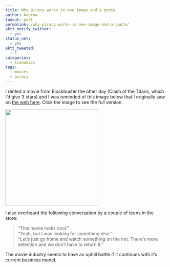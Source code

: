 ```yaml
---
title: Why piracy works in one image and a quote
author: Andrew
layout: post
permalink: /why-piracy-works-in-one-image-and-a-quote/
aktt_notify_twitter:
  - yes
status_net:
  - yes
aktt_tweeted:
  - 1
categories:
  - Economics
tags:
  - movies
  - piracy
---
```

I rented a movie from Blockbuster the other day (Clash of the Titans, which I&#8217;d give 3 stars) and I was reminded of this image below that I originally saw on [the web here][1]. Click the image to see the full version.

[<img src="http://www.andrewdyck.com/cms/wp-content/uploads/2010/11/GxzeV-290x300.jpg" alt="" title="Why piracy works" width="290" height="300" class="size-medium wp-image-855" />][2]

I also overheard the following conversation by a couple of teens in the store:

> &#8220;This movie looks cool.&#8221;  
> &#8220;Yeah, but I was looking for something else.&#8221;  
> &#8220;Let&#8217;s just go home and watch something on the net. There&#8217;s more selection and we don&#8217;t have to return it.&#8221; 

The movie industry seems to have an uphill battle if it continues with it&#8217;s current business model.

 [1]: http://lifehacker.com/5475113/remains-of-the-day-why-piracy-works-edition
 [2]: http://www.andrewdyck.com/cms/wp-content/uploads/2010/11/GxzeV.jpg
